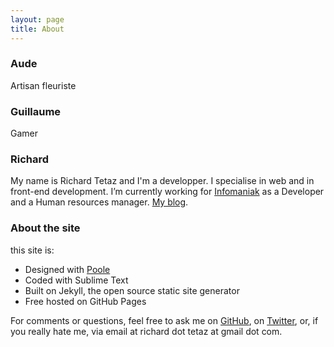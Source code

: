 ```yaml
---
layout: page
title: About
---
```


### Aude

Artisan fleuriste

### Guillaume

Gamer

### Richard

My name is Richard Tetaz and I'm a developper. I specialise in web and in front-end development. I’m currently working for [Infomaniak](infomaniak.com) as a Developer and a Human resources manager. [My blog](http://codecuisine.io).

### About the site

this site is:

- Designed with [Poole](http://getpoole.com)
- Coded with Sublime Text
- Built on Jekyll, the open source static site generator
- Free hosted on GitHub Pages

For comments or questions, feel free to ask me on [GitHub](https://github.com/richardtetaz/richardtetaz.github.io), on [Twitter](https://twitter.com/richard_tetaz), or, if you really hate me, via email at richard dot tetaz at gmail dot com.